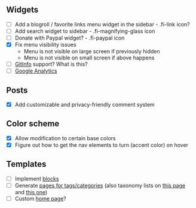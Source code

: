 ## Widgets

- [ ] Add a blogroll / favorite links menu widget in the sidebar - .fi-link icon?
- [ ] Add search widget to sidebar - .fi-magnifying-glass icon
- [ ] Donate with Paypal widget? - .fi-paypal icon
- [x] Fix menu visibility issues
   - Menu is not visible on large screen if previously hidden
   - Menu is not visible on small screen if above happens
- [ ] [GitInfo](https://gohugo.io/extras/gitinfo/) support? What is this?
- [ ] [Google Analytics](https://gohugo.io/extras/analytics/)

## Posts

- [x] Add customizable and privacy-friendly comment system

## Color scheme

- [x] Allow modification to certain base colors
- [x] Figure out how to get the nav elements to turn (accent color) on hover

## Templates

- [ ] Implement [blocks](https://gohugo.io/templates/blocks/)
- [ ] Generate [pages for tags/categories](https://gohugo.io/templates/terms/) (also taxonomy lists on [this page](https://gohugo.io/templates/list/) and [this one](https://gohugo.io/taxonomies/displaying))
- [ ] Custom [home page](https://gohugo.io/templates/homepage/)?
